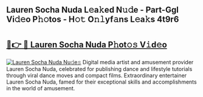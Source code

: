 ## Lauren Socha Nuda L𝚎a𝚔ed N𝚞𝚍e - Part-Ggl Vi𝚍𝚎o P𝚑𝚘tos - H𝚘𝚝 O𝚗𝚕yf𝚊ns L𝚎a𝚔s 4t9r6

# <h2><a href="http://kf1c96o.oniu.top/?m=Lauren+Socha+Nuda">🔗👉 🔴 Lauren Socha Nuda P𝚑ot𝚘𝚜 V𝚒d𝚎o</a></h2>

[![Lauren Socha Nuda Nu𝚍e𝚜](https://i.imgur.com/0qMVB7G.gif)](http://kf1c96o.oniu.top/?m=Lauren+Socha+Nuda)
Digital media artist and amusement provider Lauren Socha Nuda, celebrated for publishing dance and lifestyle tutorials through viral dance moves and compact films. Extraordinary entertainer Lauren Socha Nuda, famed for their exceptional skills and accomplishments in the world of amusement.  
